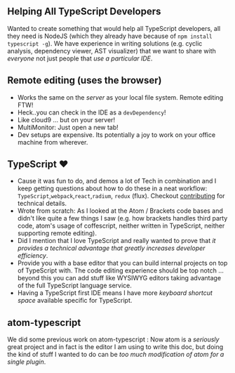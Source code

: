 ## Helping All TypeScript Developers
Wanted to create something that would help all TypeScript developers, all they need is NodeJS (which they already have because of `npm install typescript -g`). We have experience in writing solutions (e.g. cyclic analysis, dependency viewer, AST visualizer) that we want to share with *everyone* not just people that *use a particular IDE*.

## Remote editing (uses the browser)
* Works the same on the *server* as your local file system. Remote editing FTW!
* Heck..you can check in the IDE as a `devDependency`!
* Like cloud9 ... but on your server!
* MultiMonitor: Just open a new tab!
* Dev setups are expensive. Its potentially a joy to work on your office machine from wherever.

## TypeScript ❤
* Cause it was fun to do, and demos a lot of Tech in combination and I keep getting questions about how to do these in a neat workflow: `TypeScript`,`webpack`,`react`,`radium`, `redux` (flux). Checkout [contributing](./README.md) for technical details.
* Wrote from scratch: As I looked at the Atom / Brackets code bases and didn't like quite a few things I saw (e.g. how brackets handles third party code, atom's usage of coffescript, neither written in TypeScript, neither supporting remote editing).
* Did I mention that I love TypeScript and really wanted to prove that *it provides a technical advantage that greatly increases developer efficiency*.
* Provide you with a base editor that you can build internal projects on top of TypeScript with. The code editing experience should be top notch ... beyond this you can add stuff like WYSIWYG editors taking advantage of the full TypeScript language service.
* Having a TypeScript first IDE means I have more *keyboard shortcut space* available specific for TypeScript.

## atom-typescript
We did some previous work on atom-typescript : Now atom is a *seriously* great project and in fact is the editor I am using to write this doc, but doing the kind of stuff I wanted to do can be *too much modification of atom for a single plugin*.
